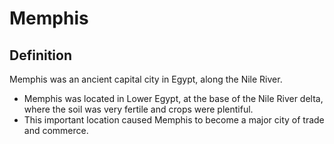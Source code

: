 # Memphis

## Definition

Memphis was an ancient capital city in Egypt, along the Nile River.

* Memphis was located in Lower Egypt, at the base of the Nile River delta, where the soil was very fertile and crops were plentiful.
* This important location caused Memphis to become a major city of trade and commerce.